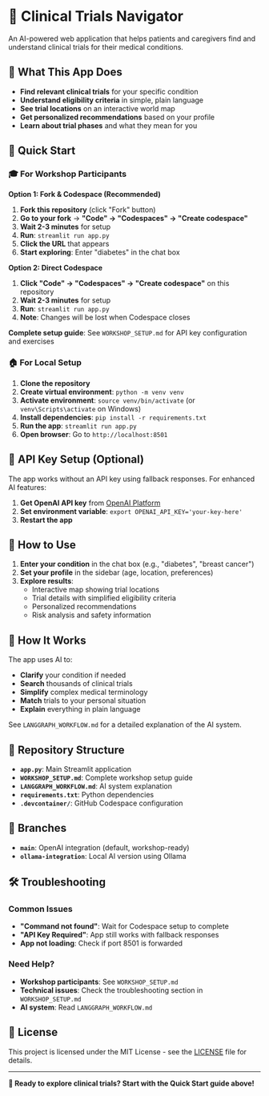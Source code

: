 # 🏥 Clinical Trials Navigator

An AI-powered web application that helps patients and caregivers find and understand clinical trials for their medical conditions.

## 🎯 **What This App Does**

- **Find relevant clinical trials** for your specific condition
- **Understand eligibility criteria** in simple, plain language
- **See trial locations** on an interactive world map
- **Get personalized recommendations** based on your profile
- **Learn about trial phases** and what they mean for you

## 🚀 **Quick Start**

### **🎓 For Workshop Participants**

**Option 1: Fork & Codespace (Recommended)**
1. **Fork this repository** (click "Fork" button)
2. **Go to your fork** → **"Code" → "Codespaces" → "Create codespace"**
3. **Wait 2-3 minutes** for setup
4. **Run**: `streamlit run app.py`
5. **Click the URL** that appears
6. **Start exploring**: Enter "diabetes" in the chat box

**Option 2: Direct Codespace**
1. **Click "Code" → "Codespaces" → "Create codespace"** on this repository
2. **Wait 2-3 minutes** for setup
3. **Run**: `streamlit run app.py`
4. **Note**: Changes will be lost when Codespace closes

**Complete setup guide**: See `WORKSHOP_SETUP.md` for API key configuration and exercises

### **🏠 For Local Setup**

1. **Clone the repository**
2. **Create virtual environment**: `python -m venv venv`
3. **Activate environment**: `source venv/bin/activate` (or `venv\Scripts\activate` on Windows)
4. **Install dependencies**: `pip install -r requirements.txt`
5. **Run the app**: `streamlit run app.py`
6. **Open browser**: Go to `http://localhost:8501`

## 🔑 **API Key Setup (Optional)**

The app works without an API key using fallback responses. For enhanced AI features:

1. **Get OpenAI API key** from [OpenAI Platform](https://platform.openai.com/api-keys)
2. **Set environment variable**: `export OPENAI_API_KEY='your-key-here'`
3. **Restart the app**

## 🎯 **How to Use**

1. **Enter your condition** in the chat box (e.g., "diabetes", "breast cancer")
2. **Set your profile** in the sidebar (age, location, preferences)
3. **Explore results**:
   - Interactive map showing trial locations
   - Trial details with simplified eligibility criteria
   - Personalized recommendations
   - Risk analysis and safety information

## 🧠 **How It Works**

The app uses AI to:
- **Clarify** your condition if needed
- **Search** thousands of clinical trials
- **Simplify** complex medical terminology
- **Match** trials to your personal situation
- **Explain** everything in plain language

See `LANGGRAPH_WORKFLOW.md` for a detailed explanation of the AI system.

## 📁 **Repository Structure**

- **`app.py`**: Main Streamlit application
- **`WORKSHOP_SETUP.md`**: Complete workshop setup guide
- **`LANGGRAPH_WORKFLOW.md`**: AI system explanation
- **`requirements.txt`**: Python dependencies
- **`.devcontainer/`**: GitHub Codespace configuration

## 🌿 **Branches**

- **`main`**: OpenAI integration (default, workshop-ready)
- **`ollama-integration`**: Local AI version using Ollama

## 🛠️ **Troubleshooting**

### **Common Issues**
- **"Command not found"**: Wait for Codespace setup to complete
- **"API Key Required"**: App still works with fallback responses
- **App not loading**: Check if port 8501 is forwarded

### **Need Help?**
- **Workshop participants**: See `WORKSHOP_SETUP.md`
- **Technical issues**: Check the troubleshooting section in `WORKSHOP_SETUP.md`
- **AI system**: Read `LANGGRAPH_WORKFLOW.md`


## 📄 **License**

This project is licensed under the MIT License - see the [LICENSE](LICENSE) file for details.

---

**🎯 Ready to explore clinical trials? Start with the Quick Start guide above!**